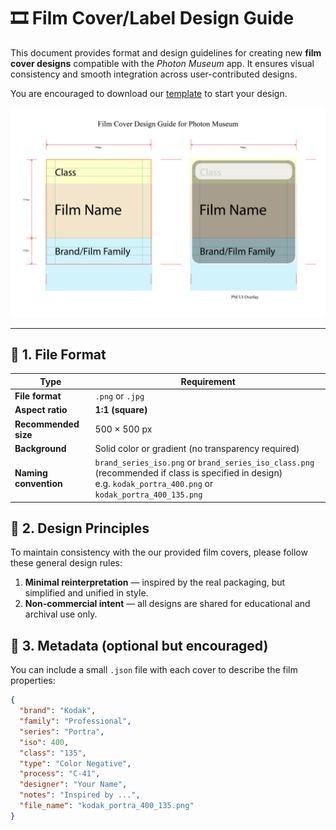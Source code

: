 # 🎞 Film Cover/Label Design Guide

This document provides format and design guidelines for creating new **film cover designs** compatible with the *Photon Museum* app. It ensures visual consistency and smooth integration across user-contributed designs.

You are encouraged to download our [template](templates/film_cover_design_template.ai) to start your design.

<p align="center">
  <img src="assets/film_cover_design_guide_for_pm.png" alt="Film Cover Design Guide">
</p>

---

## 🧱 1. File Format

| Type | Requirement |
|------|--------------|
| **File format** | `.png` or `.jpg` |
| **Aspect ratio** | **1:1 (square)** |
| **Recommended size** | 500 × 500 px |
| **Background** | Solid color or gradient (no transparency required) |
| **Naming convention** | `brand_series_iso.png` or `brand_series_iso_class.png` (recommended if class is specified in design) <br> e.g. `kodak_portra_400.png` or `kodak_portra_400_135.png` |

## 🎨 2. Design Principles

To maintain consistency with the our provided film covers, please follow these general design rules:

1. **Minimal reinterpretation** — inspired by the real packaging, but simplified and unified in style.
2. **Non-commercial intent** — all designs are shared for educational and archival use only.


## 🧾 3. Metadata (optional but encouraged)

You can include a small `.json` file with each cover to describe the film properties:

```json
{
  "brand": "Kodak",
  "family": "Professional",
  "series": "Portra",
  "iso": 400,
  "class": "135",
  "type": "Color Negative",
  "process": "C-41",
  "designer": "Your Name",
  "notes": "Inspired by ...",
  "file_name": "kodak_portra_400_135.png"
}
